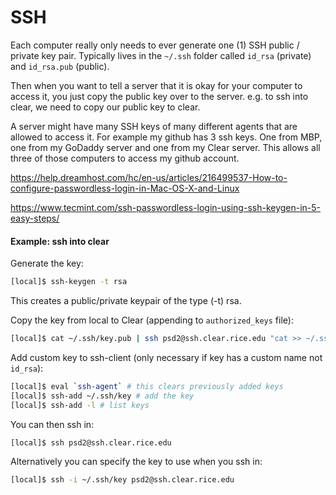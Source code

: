 # SSH

Each computer really only needs to ever generate one (1) SSH public / private key pair. Typically lives in the `~/.ssh` folder called `id_rsa` (private) and `id_rsa.pub` (public).

Then when you want to tell a server that it is okay for your computer to access it, you just copy the public key over to the server. e.g. to ssh into clear, we need to copy our public key to clear.

A server might have many SSH keys of many different agents that are allowed to access it. For example my github has 3 ssh keys. One from MBP, one from my GoDaddy server and one from my Clear server. This allows all three of those computers to access my github account.

https://help.dreamhost.com/hc/en-us/articles/216499537-How-to-configure-passwordless-login-in-Mac-OS-X-and-Linux



https://www.tecmint.com/ssh-passwordless-login-using-ssh-keygen-in-5-easy-steps/



#### Example: ssh into clear

Generate the key:

```bash
[local]$ ssh-keygen -t rsa
```

This creates a public/private keypair of the type (-t) rsa.

Copy the key from local to Clear (appending to `authorized_keys` file):

```bash
[local]$ cat ~/.ssh/key.pub | ssh psd2@ssh.clear.rice.edu "cat >> ~/.ssh/authorized_keys"
```

Add custom key to ssh-client (only necessary if key has a custom name not `id_rsa`):

```bash
[local]$ eval `ssh-agent` # this clears previously added keys
[local]$ ssh-add ~/.ssh/key # add the key
[local]$ ssh-add -l # list keys
```

You can then ssh in:

```bash
[local]$ ssh psd2@ssh.clear.rice.edu
```

Alternatively you can specify the key to use when you ssh in:

```bash
[local]$ ssh -i ~/.ssh/key psd2@ssh.clear.rice.edu
```

